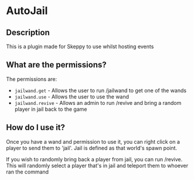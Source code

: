 # AutoJail

## Description
This is a plugin made for Skeppy to use whilst hosting events

## What are the permissions?
The permissions are:
- `jailwand.get` - Allows the user to run /jailwand to get one of the wands
- `jailwand.use` - Allows the user to use the wand 
- `jailwand.revive` - Allows an admin to run /revive and bring a random player in jail back to the game

## How do I use it?
Once you have a wand and permission to use it, you can right click on a player to send them to 'jail'. Jail is defined as that world's spawn point.

If you wish to randomly bring back a player from jail, you can run /revive. This will randomly select a player that's in jail and teleport them to whoever ran the command
